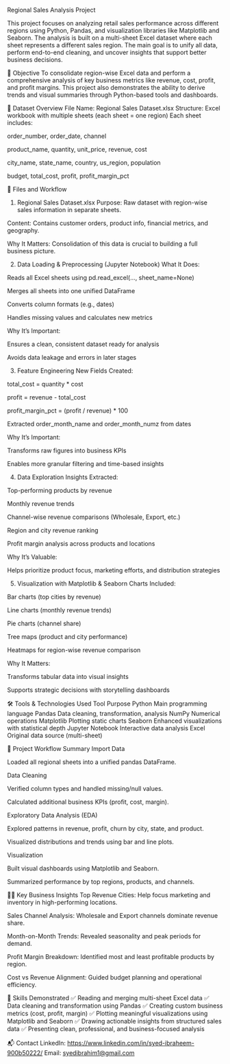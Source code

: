 Regional Sales Analysis Project 

This project focuses on analyzing retail sales performance across different regions using Python, Pandas, and visualization libraries like Matplotlib and Seaborn. The analysis is built on a multi-sheet Excel dataset where each sheet represents a different sales region. The main goal is to unify all data, perform end-to-end cleaning, and uncover insights that support better business decisions.

🎯 Objective
To consolidate region-wise Excel data and perform a comprehensive analysis of key business metrics like revenue, cost, profit, and profit margins. This project also demonstrates the ability to derive trends and visual summaries through Python-based tools and dashboards.

📁 Dataset Overview
File Name: Regional Sales Dataset.xlsx
Structure: Excel workbook with multiple sheets (each sheet = one region)
Each sheet includes:

order_number, order_date, channel

product_name, quantity, unit_price, revenue, cost

city_name, state_name, country, us_region, population

budget, total_cost, profit, profit_margin_pct

🧾 Files and Workflow
1. Regional Sales Dataset.xlsx
Purpose: Raw dataset with region-wise sales information in separate sheets.

Content: Contains customer orders, product info, financial metrics, and geography.

Why It Matters: Consolidation of this data is crucial to building a full business picture.

2. Data Loading & Preprocessing (Jupyter Notebook)
What It Does:

Reads all Excel sheets using pd.read_excel(..., sheet_name=None)

Merges all sheets into one unified DataFrame

Converts column formats (e.g., dates)

Handles missing values and calculates new metrics

Why It’s Important:

Ensures a clean, consistent dataset ready for analysis

Avoids data leakage and errors in later stages

3. Feature Engineering
New Fields Created:

total_cost = quantity * cost

profit = revenue - total_cost

profit_margin_pct = (profit / revenue) * 100

Extracted order_month_name and order_month_numz from dates

Why It’s Important:

Transforms raw figures into business KPIs

Enables more granular filtering and time-based insights

4. Data Exploration
Insights Extracted:

Top-performing products by revenue

Monthly revenue trends

Channel-wise revenue comparisons (Wholesale, Export, etc.)

Region and city revenue ranking

Profit margin analysis across products and locations

Why It’s Valuable:

Helps prioritize product focus, marketing efforts, and distribution strategies

5. Visualization with Matplotlib & Seaborn
Charts Included:

Bar charts (top cities by revenue)

Line charts (monthly revenue trends)

Pie charts (channel share)

Tree maps (product and city performance)

Heatmaps for region-wise revenue comparison

Why It Matters:

Transforms tabular data into visual insights

Supports strategic decisions with storytelling dashboards

🛠 Tools & Technologies Used
Tool	Purpose
Python	Main programming language
Pandas	Data cleaning, transformation, analysis
NumPy	Numerical operations
Matplotlib	Plotting static charts
Seaborn	Enhanced visualizations with statistical depth
Jupyter Notebook	Interactive data analysis
Excel	Original data source (multi-sheet)

📌 Project Workflow Summary
Import Data

Loaded all regional sheets into a unified pandas DataFrame.

Data Cleaning

Verified column types and handled missing/null values.

Calculated additional business KPIs (profit, cost, margin).

Exploratory Data Analysis (EDA)

Explored patterns in revenue, profit, churn by city, state, and product.

Visualized distributions and trends using bar and line plots.

Visualization

Built visual dashboards using Matplotlib and Seaborn.

Summarized performance by top regions, products, and channels.

👨‍💼 Key Business Insights
Top Revenue Cities: Help focus marketing and inventory in high-performing locations.

Sales Channel Analysis: Wholesale and Export channels dominate revenue share.

Month-on-Month Trends: Revealed seasonality and peak periods for demand.

Profit Margin Breakdown: Identified most and least profitable products by region.

Cost vs Revenue Alignment: Guided budget planning and operational efficiency.

📍 Skills Demonstrated
✅ Reading and merging multi-sheet Excel data
✅ Data cleaning and transformation using Pandas
✅ Creating custom business metrics (cost, profit, margin)
✅ Plotting meaningful visualizations using Matplotlib and Seaborn
✅ Drawing actionable insights from structured sales data
✅ Presenting clean, professional, and business-focused analysis

📬 Contact
LinkedIn: https://www.linkedin.com/in/syed-ibraheem-900b50222/
Email: syedibrahim1@gmail.com
